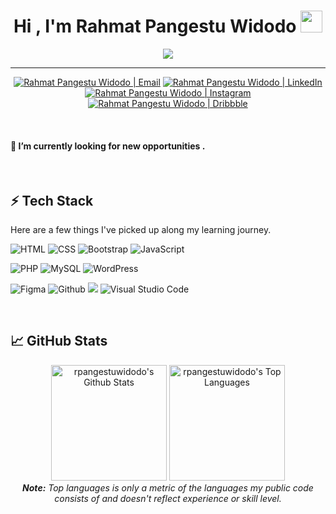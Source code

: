  <h1 align="center">Hi , I'm Rahmat Pangestu Widodo <img src="https://media.giphy.com/media/hvRJCLFzcasrR4ia7z/giphy.gif" width="35"></h1>
 <p align="center">
 <a href="https://github.com/DenverCoder1/readme-typing-svg"><img src="https://readme-typing-svg.herokuapp.com?lines=I'm+a+Student;Junior+Front-End+Web+Developer;Junior+UI/UX+Designer;%20IT%20Enthusiast;Always%20learning%20new%20things&center=true&width=500&height=50"></a>
 </p>
 
 <hr/>
 
 <p align="center">   
  <a href="mailto:rahmatpw@upnvj.ac.id" target="_blank"><img alt="Rahmat Pangestu Widodo | Email" src="https://img.shields.io/badge/-Email-0D1117?style=for-the-badge&logo=gmail&logoColor=FFFFFF"></a>
  <a href="https://www.linkedin.com/in/rahmat-pangestu-widodo" target="_blank"><img alt="Rahmat Pangestu Widodo | LinkedIn" src="https://img.shields.io/badge/-LinkedIn-0D1117?style=for-the-badge&logo=linkedin&logoColor=FFFFFF "></a> 
  <a href="https://www.instagram.com/rpangestuwidodo_" target="_blank"><img alt="Rahmat Pangestu Widodo | Instagram" src="https://img.shields.io/badge/-Instagram-0D1117?style=for-the-badge&logo=instagram&logoColor=FFFFFF"></a>
  <a href="https://dribbble.com/Rp_Widodo" target="_blank"><img alt="Rahmat Pangestu Widodo | Dribbble" src="https://img.shields.io/badge/Dribbble-0D1117?style=for-the-badge&logo=dribbble&logoColor=FFFFFF"></a>
</p
 

 <br/>
<br/>

#### 🔭 I’m currently looking for new opportunities .

 <br/>
 
## ⚡ Tech Stack

Here are a few things I've picked up along my learning journey.

![HTML](https://img.shields.io/badge/HTML5-E34F26?style=for-the-badge&logo=html5&logoColor=white) ![CSS](https://img.shields.io/badge/CSS-239120?&style=for-the-badge&logo=css3&logoColor=white) ![Bootstrap](https://img.shields.io/badge/-Bootstrap-563d7c?style=for-the-badge&logo=bootstrap&logoColor=white) ![JavaScript](https://img.shields.io/badge/JavaScript-F7DF1E?style=for-the-badge&logo=javascript&logoColor=black) 

![PHP](https://img.shields.io/badge/PHP-%23777BB4.svg?style=for-the-badge&logo=php&logoColor=white) ![MySQL](https://img.shields.io/badge/MySQL-00758F?style=for-the-badge&logo=mysql&logoColor=white) ![WordPress](https://img.shields.io/badge/WordPress-00749C?style=for-the-badge&logo=WordPress&logoColor=white) 

![Figma](https://img.shields.io/badge/Figma-ff2865?style=for-the-badge&logo=Figma&logoColor=white) ![Github](https://img.shields.io/badge/github%20-%23121011.svg?&style=for-the-badge&logo=github&logoColor=white) ![](https://img.shields.io/badge/git%20-%23F05033.svg?&style=for-the-badge&logo=git&logoColor=white) ![Visual Studio Code](https://img.shields.io/badge/-Visual%20Studio%20Code-0078d7?style=for-the-badge&logo=visual-studio-code&logoColor=white)

 <br/>
 
 ## &#x1f4c8; GitHub Stats
<div align="center">
    <a href="#"><img alt="rpangestuwidodo's Github Stats" src="https://github-readme-stats.vercel.app/api?username=rpangestuwidodo&show_icons=true&include_all_commits=true&count_private=true&theme=radical&hide_border=true&bg_color=0D1117&title_color=d93b7c&icon_color=F0DB4F" height="185"/></a>
    <a href="#"><img alt="rpangestuwidodo's Top Languages" src="https://github-readme-stats.vercel.app/api/top-langs/?username=rpangestuwidodo&langs_count=10&layout=compact&theme=radical&hide_border=true&bg_color=0D1117&title_color=d93b7c&icon_color=F0DB4F" height="185"/></a>
    <br/>
    <i><b>Note:</b> Top languages is only a metric of the languages my public code consists of and doesn't reflect experience or skill level.</i>
  </div>
 

 <br/>













<!--
**rpangestuwidodo/rpangestuwidodo** is a ✨ _special_ ✨ repository because its `README.md` (this file) appears on your GitHub profile.

Here are some ideas to get you started:

- 🔭 I’m currently working on ...
- 🌱 I’m currently learning ...
- 👯 I’m looking to collaborate on ...
- 🤔 I’m looking for help with ...
- 💬 Ask me about ...
- 📫 How to reach me: ...
- 😄 Pronouns: ...
- ⚡ Fun fact: ...
-->
